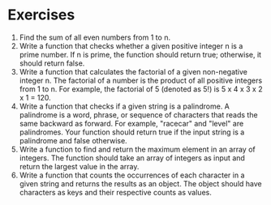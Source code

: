 # Exercises

1. Find the sum of all even numbers from 1 to n.
2. Write a function that checks whether a given positive integer n is a prime number. If n is prime, the function should return true; otherwise, it should return false.
3. Write a function that calculates the factorial of a given non-negative integer n. The factorial of a number is the product of all positive integers from 1 to n. For example, the factorial of 5 (denoted as 5!) is 5 x 4 x 3 x 2 x 1 = 120.
4. Write a function that checks if a given string is a palindrome. A palindrome is a word, phrase, or sequence of characters that reads the same backward as forward. For example, "racecar" and "level" are palindromes. Your function should return true if the input string is a palindrome and false otherwise.
5. Write a function to find and return the maximum element in an array of integers. The function should take an array of integers as input and return the largest value in the array.
6.  Write a function that counts the occurrences of each character in a given string and returns the results as an object. The object should have characters as keys and their respective counts as values.
